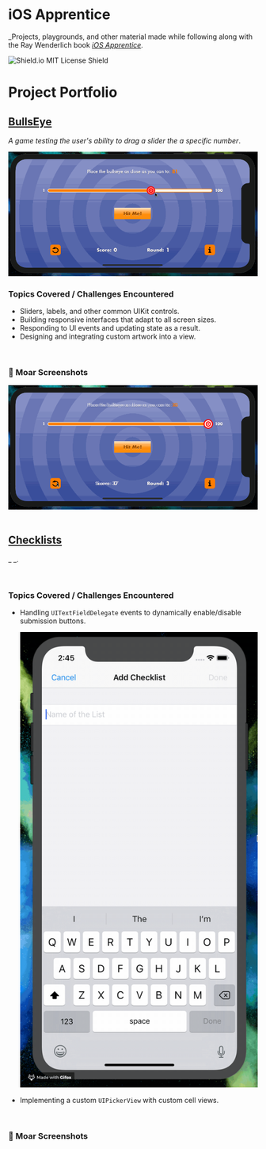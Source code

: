 # iOS Apprentice

_Projects, playgrounds, and other material made while following along with the Ray Wenderlich book [_iOS Apprentice_](https://store.raywenderlich.com/products/ios-apprentice).


![Shield.io MIT License Shield](https://img.shields.io/github/license/mashape/apistatus.svg)


# Project Portfolio

## [BullsEye](./BullsEye/)

_A game testing the user's ability to drag a slider the a specific number_.

<div style="text-align: center;">
  <img src="./BullsEye/Screenshots/screen-recording-gif.gif" width="700px"/>
</div>

### Topics Covered / Challenges Encountered

- Sliders, labels, and other common UIKit controls.
- Building responsive interfaces that adapt to all screen sizes.
- Responding to UI events and updating state as a result.
- Designing and integrating custom artwork into a view.

<br>

### 📸 Moar Screenshots

<div style="text-align: center;">
  <img src="./BullsEye/Screenshots/screen-recording-gif-2.gif" width="700px"/>
</div>

<br>



## [Checklists](./Checklists/)

_ _.

<div style="text-align: center;">
  <img src="" width=""/>
</div>

### Topics Covered / Challenges Encountered

- Handling `UITextFieldDelegate` events to dynamically enable/disable submission buttons.

  <div style="text-align: center;">
    <img src="./Checklists/Screenshots/enable-disable-submit-button.gif" width="500px"/>
  </div>

- Implementing a custom `UIPickerView` with custom cell views.

<br>

### 📸 Moar Screenshots

<div style="text-align: center;">
  <img src="" width=""/>
</div>

<br>


